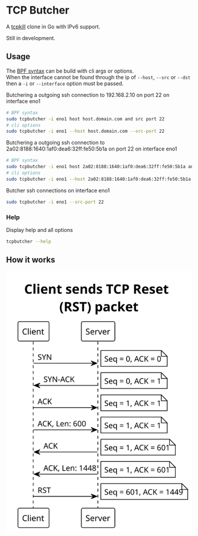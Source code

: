 # TCP Butcher

A [tcpkill](https://en.wikipedia.org/wiki/Tcpkill) clone in Go with IPv6 support.

Still in development.

## Usage

The [BPF syntax](https://www.ibm.com/docs/en/qsip/7.4?topic=queries-berkeley-packet-filters) can be build with cli args or options.  
When the interface cannot be found through the ip of `--host`, `--src` or `--dst`
then a `-i` or `--interface` option must be passed.


Butchering a outgoing ssh connection to 192.168.2.10 on port 22 on interface eno1

```bash
# BPF syntax
sudo tcpbutcher -i eno1 host host.domain.com and src port 22
# cli options
sudo tcpbutcher -i eno1 --host host.domain.com --src-port 22
```

Butchering a outgoing ssh connection to 2a02:8188:1640:1af0:dea6:32ff:fe50:5b1a on port 22 on interface eno1

```bash
# BPF syntax
sudo tcpbutcher -i eno1 host 2a02:8188:1640:1af0:dea6:32ff:fe50:5b1a and src port 22
# cli options
sudo tcpbutcher -i eno1 --host 2a02:8188:1640:1af0:dea6:32ff:fe50:5b1a --src-port 22
```

Butcher ssh connections on interface eno1

```bash
sudo tcpbutcher -i eno1 --src-port 22
```

### Help
Display help and all options

```bash
tcpbutcher --help
```

## How it works

![tcp rst](./docs/client-server.svg)
